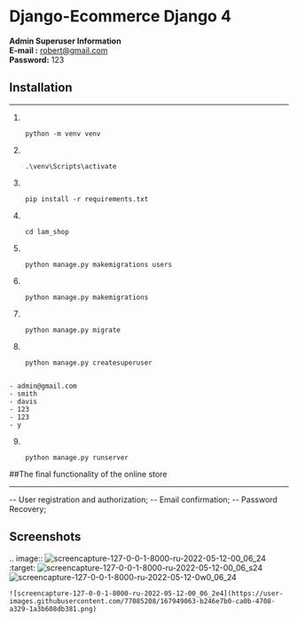 # Django-Ecommerce Django 4

**Admin Superuser Information**  
**E-mail :** robert@gmail.com  
**Password:** 123

## Installation
---
1)
```
	python -m venv venv 
```

2)
```
	.\venv\Scripts\activate
```

3)
```
	pip install -r requirements.txt
```

4)
```
	cd lam_shop
```
	
5)
```
	python manage.py makemigrations users
```

6)	
```
	python manage.py makemigrations 
```
	
7)
```
	python manage.py migrate
```

8)
```
	python manage.py createsuperuser
```
	
```

- admin@gmail.com
- smith
- davis
- 123
- 123
- y

```

9)
```
	python manage.py runserver
```

##The final functionality of the online store

---

-- User registration and authorization;
-- Email confirmation;
-- Password Recovery;


## Screenshots


.. image:: ![screencapture-127-0-0-1-8000-ru-2022-05-12-00_06_24](https://user-images.githubusercontent.com/77085208/167948817-20617d8f-4735-41c6-b11c-582e8da52550.png)
	:target: ![screencapture-127-0-0-1-8000-ru-2022-05-12-00_06_s24](https://user-images.githubusercontent.com/77085208/167948943-863ef12f-9917-4050-9285-9b07a6334e40.png)
	![screencapture-127-0-0-1-8000-ru-2022-05-12-0w0_06_24](https://user-images.githubusercontent.com/77085208/167949027-9a842b11-f057-444b-9a90-bc1b95af5f0a.png)

	![screencapture-127-0-0-1-8000-ru-2022-05-12-00_06_2e4](https://user-images.githubusercontent.com/77085208/167949063-b246e7b0-ca0b-4708-a329-1a3b608db381.png)


